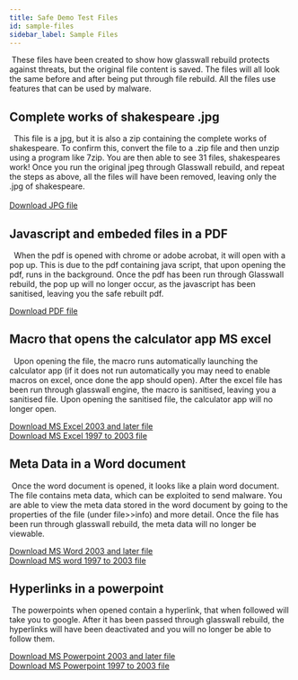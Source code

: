 ```yaml
---
title: Safe Demo Test Files
id: sample-files
sidebar_label: Sample Files
---
```

​
These files have been created to show how glasswall rebuild protects against threats, but the original file content is saved. The files will all look the same before and after being put through file rebuild. All the files use features that can be used by malware.
​
​
## Complete works of shakespeare .jpg
​
​
This file is a jpg, but it is also a zip containing the complete works of shakespeare. To confirm this, convert the file to a .zip file and then unzip using a program like 7zip. You are then able to see 31 files, shakespeares work! Once you run the original jpeg through Glasswall rebuild, and repeat the steps as above, all the files will have been removed, leaving only the .jpg of shakespeare.  
​  
[Download JPG file](https://gw-demo-sample-files-eu1.s3-eu-west-1.amazonaws.com/Complete+works+of+shakespeare+hidden+zip_Polyglot_image.jpg)
​
​
## Javascript and embeded files in a PDF
​
​
When the pdf is opened with chrome or adobe acrobat, it will open with a pop up. This is due to the pdf containing java script, that upon opening the pdf, runs in the background. Once the pdf has been run through Glasswall rebuild, the pop up will no longer occur, as the javascript has been sanitised, leaving you the safe rebuilt pdf.  
  
[Download PDF file](https://gw-demo-sample-files-eu1.s3-eu-west-1.amazonaws.com/Execute+Java+Script_JS_PDF.pdf)
​
## Macro that opens the calculator app MS excel
​
​
Upon opening the file, the macro runs automatically launching the calculator app (if it does not run automatically you may need to enable macros on excel, once done the app should open). After the excel file has been run through glasswall engine, the macro is sanitised, leaving you a sanitised file. Upon opening the sanitised file, the calculator app will no longer open.  
  
[Download MS Excel 2003 and later file](https://gw-demo-sample-files-eu1.s3-eu-west-1.amazonaws.com/Opens+calculator+app_macro_MS+excel+2003+and+later.xlsm)  
[Download MS Excel 1997 to 2003 file](https://gw-demo-sample-files-eu1.s3-eu-west-1.amazonaws.com/Opens+calculator+app_macro_MS+excel+97+2003.xls)
​
​
## Meta Data in a Word document
​
Once the word document is opened, it looks like a plain word document. The file contains meta data, which can be exploited to send malware. You are able to view the meta data stored in the word document by going to the properties of the file (under file>>info) and more detail. Once the file has been run through glasswall rebuild, the meta data will no longer be viewable.  
  
[Download MS Word 2003 and later file](https://gw-demo-sample-files-eu1.s3-eu-west-1.amazonaws.com/Contains+Meta+data_Meta+Data_MS+Word+2003+and+later.docx)  
[Download MS word 1997 to 2003 file](https://gw-demo-sample-files-eu1.s3-eu-west-1.amazonaws.com/Contains+Meta+data_Meta+Data_MS+Word+97+2003v2.doc)
​
​
## Hyperlinks in a powerpoint
​
The powerpoints when opened contain a hyperlink, that when followed will take you to google. After it has been passed through glasswall rebuild, the hyperlinks will have been deactivated and you will no longer be able to follow them.  
  
[Download MS Powerpoint 2003 and later file](https://gw-demo-sample-files-eu1.s3-eu-west-1.amazonaws.com/External+Hyperlink+to+google_Hyperlink_MS+Powerpoint+2003+and+later.pptx)  
[Download MS Powerpoint 1997 to 2003 file](https://gw-demo-sample-files-eu1.s3-eu-west-1.amazonaws.com/Opens+calculator+app_macro_MS+excel+97+2003.xls)